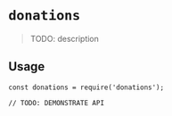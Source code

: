 # `donations`

> TODO: description

## Usage

```
const donations = require('donations');

// TODO: DEMONSTRATE API
```
